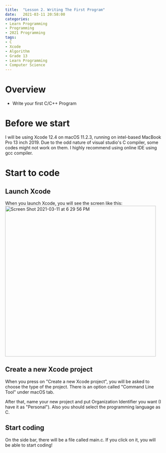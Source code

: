 ```yaml
---
title:  "Lesson 2. Writing The First Program"
date:   2021-03-11 20:58:00
categories:
- Learn Programming
- Programming
- 2021 Programming
tags:
- C
- Xcode
- Algorithm
- Grade 13
- Learn Programming
- Computer Science
---
```

# Overview
* Write your first C/C++ Program

# Before we start
I will be using Xcode 12.4 on macOS 11.2.3, running on intel-based MacBook Pro 13 inch 2019. Due to the odd nature of visual studio's C compiler, some codes might not work on them. I highly recommend using online IDE using gcc compiler.

# Start to code
## Launch Xcode
When you launch Xcode, you will see the screen like this:
<img width="486" alt="Screen Shot 2021-03-11 at 6 29 56 PM" src="https://user-images.githubusercontent.com/46326335/110869105-c9aa8400-8297-11eb-9935-6e96eb99135d.png">

## Create a new Xcode project
When you press on "Create a new Xcode project", you will be asked to choose the type of the project. There is an option called "Command Line Tool" under macOS tab.

After that, name your new project and put Organization Identifier you want (I have it as "Personal"). Also you should select the programming language as C.

## Start coding
On the side bar, there will be a file called main.c. If you click on it, you will be able to start coding!
